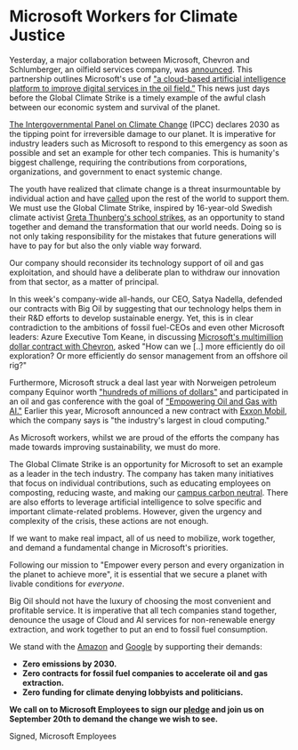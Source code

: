 # Microsoft Workers for Climate Justice

Yesterday, a major collaboration between Microsoft, Chevron and Schlumberger, an oilfield services company, was [announced](https://news.microsoft.com/2019/09/17/schlumberger-chevron-and-microsoft-announce-collaboration-to-accelerate-digital-transformation/). This partnership outlines Microsoft's use of ["a cloud-based artificial intelligence platform to improve digital services in the oil field.”](https://www.chron.com/business/energy/article/Schlumberger-Chevron-and-Microsoft-launch-14445539.php) This news just days before the Global Climate Strike is a timely example of the awful clash between our economic system and survival of the planet.

[The Intergovernmental Panel on Climate Change](https://report.ipcc.ch/sr15/pdf/sr15_spm_final.pdf) (IPCC) declares 2030 as the tipping point for irreversible damage to our planet. It is imperative for industry leaders such as Microsoft to respond to this emergency as soon as possible and set an example for other tech companies. This is humanity's biggest challenge, requiring the contributions from corporations, organizations, and government to enact systemic change.

The youth have realized that climate change is a threat insurmountable by individual action and have [called](https://www.theguardian.com/commentisfree/2019/may/23/greta-thunberg-young-people-climate-strikes-20-september) upon the rest of the world to support them. We must use the Global Climate Strike, inspired by 16-year-old Swedish climate activist [Greta Thunberg's school strikes](https://www.fridaysforfuture.org/), as an opportunity to stand together and demand the transformation that our world needs. Doing so is not only taking responsibility for the mistakes that future generations will have to pay for but also the only viable way forward.

Our company should reconsider its technology support of oil and gas exploitation, and should have a deliberate plan to withdraw our innovation from that sector, as a matter of principal.

In this week's company-wide all-hands, our CEO, Satya Nadella, defended our contracts with Big Oil by suggesting that our technology helps them in their R&D efforts to develop sustainable energy. Yet, this is in clear contradiction to the ambitions of fossil fuel-CEOs and even other Microsoft leaders: Azure Executive Tom Keane, in discussing [Microsoft's multimillion dollar contract with Chevron](https://news.microsoft.com/transform/chevron-fuels-digital-transformation-with-new-microsoft-partnership/), asked "How can we [..] more efficiently do oil exploration? Or more efficiently do sensor management from an offshore oil rig?" 

Furthermore, Microsoft struck a deal last year with Norweigen petroleum company Equinor worth ["hundreds of millions of dollars"](https://www.marketscreener.com/EQUINOR-1413290/news/Equinor-and-Microsoft-in-Cloud-Services-Partnership-Deal-26794775/) and participated in an oil and gas conference with the goal of ["Empowering Oil and Gas with AI."](https://news.microsoft.com/en-xm/2018/11/12/microsoft-demonstrates-the-power-of-ai-and-cloud-to-oil-and-gas-players-at-adipec-2018/ ) Earlier this year, Microsoft announced a new contract with [Exxon Mobil](https://www.reuters.com/article/us-exxon-mobil-microsoft-cloud/exxon-microsoft-strike-cloud-computing-agreement-for-u-s-shale-idUSKCN1QB1N8
), which the company says is "the industry's largest in cloud computing." 

As Microsoft workers, whilst we are proud of the efforts the company has made towards improving sustainability, we must do more.

The Global Climate Strike is an opportunity for Microsoft to set an example as a leader in the tech industry. The company has taken many initiatives that focus on individual contributions, such as educating employees on composting, reducing waste, and making our [campus carbon neutral](https://blogs.microsoft.com/on-the-issues/2017/07/14/creating-carbon-free-headquarters-puget-sound-region/ ). There are also efforts to leverage artificial intelligence to solve specific and important climate-related problems. However, given the urgency and complexity of the crisis, these actions are not enough.

If we want to make real impact, all of us need to mobilize, work together, and demand a fundamental change in Microsoft's priorities. 

Following our mission to "Empower every person and every organization in the planet to achieve more", it is essential that we secure a planet with livable conditions for *everyone*. 

Big Oil should not have the luxury of choosing the most convenient and profitable service. It is imperative that all tech companies stand together, denounce the usage of Cloud and AI services for non-renewable energy extraction, and work together to put an end to fossil fuel consumption.

We stand with the [Amazon](https://medium.com/@amazonemployeesclimatejustice/amazon-employees-are-joining-the-global-climate-walkout-9-20-9bfa4cbb1ce3
) and [Google](https://medium.com/@googworkersac/google-workers-are-striking-for-climate-sept-20-7eba2100b621) by supporting their demands: 
- __Zero emissions by 2030.__ 
- __Zero contracts for fossil fuel companies to accelerate oil and gas extraction.__ 
- __Zero funding for climate denying lobbyists and politicians.__

__We call on to Microsoft Employees to sign our [pledge](https://aka.ms/climateactionpledge) and join us on September 20th to demand the change we wish to see.__ 

Signed, Microsoft Employees
